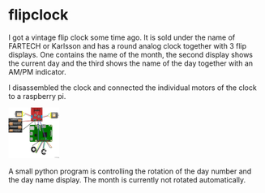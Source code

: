 # flipclock

I got a vintage flip clock some time ago. It is sold under the name of FARTECH or Karlsson and has a round analog clock together with 3 flip displays. One contains the name of the month, the second display shows the current day and the third shows the name of the day together with an AM/PM indicator.

I disassembled the clock and connected the individual motors of the clock to a raspberry pi.

<img src="./pcb/breadboard_bb.png" width="100" height="100" alt="Breadboard">

A small python program is controlling the rotation of the day number and the day name display. The month is currently not rotated automatically.
